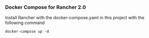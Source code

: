### Docker Compose for Rancher 2.0

Install Rancher with the docker-compose.yaml in this project with the following command

```docker-compose up -d```